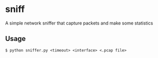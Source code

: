 # sniff

A simple network sniffer that capture packets and make some statistics

## Usage
```
$ python sniffer.py <timeout> <interface> <.pcap file>
```
